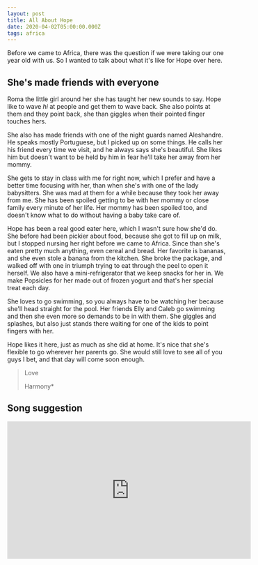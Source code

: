 ```yaml
---
layout: post
title: All About Hope
date: 2020-04-02T05:00:00.000Z
tags: africa
---
```

Before we came to Africa, there was the question if we were taking our one year old with us. So I wanted to talk about what it's like for Hope over here.

## She's made friends with everyone

Roma the little girl around her she has taught her new sounds to say. Hope like to wave *hi* at people and get them to wave back. She also points at them and they point back, she than giggles when their pointed finger touches hers.

She also has made friends with one of the night guards named Aleshandre. He speaks mostly Portuguese, but I picked up on some things.  He calls her his friend every time we visit, and he always says she's beautiful. She likes him but doesn't want to be held by him in fear he'll take her away from her mommy.

She gets to stay in class with me for right now, which I prefer and have a better time focusing with her, than when she's with one of the lady babysitters. She was mad at them for a while because they took her away from me. She has been spoiled getting to be with her mommy or close family every minute of her life. Her mommy has been spoiled too, and doesn't know what to do without having a baby take care of.

Hope has been a real good eater here, which I wasn't sure how she'd do. She before had been pickier about food, because she got to fill up on milk, but I stopped nursing her right before we came to Africa. Since than she's eaten pretty much anything, even cereal and bread. Her favorite is bananas, and she even stole a banana from the kitchen. She broke the package, and walked off with one in triumph trying to eat through the peel to open it herself. We also have a mini-refrigerator that we keep snacks for her in. We make Popsicles for her made out of frozen yogurt and that's her special treat each day.

She loves to go swimming, so you always have to be watching her because she'll head straight for the pool. Her friends Elly and Caleb go swimming and then she even more so demands to be in with them. She giggles and splashes, but also just stands there waiting for one of the kids to point fingers with her.

Hope likes it here, just as much as she did at home. It's nice that she's flexible to go wherever her parents go. She would still love to see all of you guys I bet, and that day will come soon enough.

> Love
>
> Harmony*

## Song suggestion

<iframe width="560" height="315" src="https://www.youtube.com/embed/SUjzIMcpslk" frameborder="0" allow="accelerometer; autoplay; encrypted-media; gyroscope; picture-in-picture" allowfullscreen></iframe>